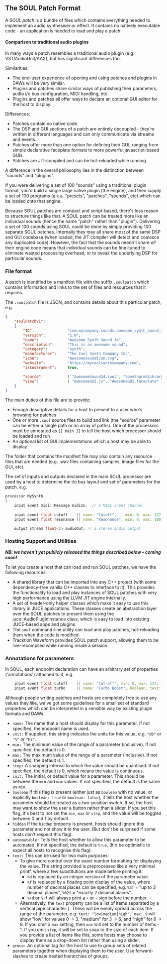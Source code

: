 ## The SOUL Patch Format

A *SOUL patch* is a bundle of files which contains everything needed to implement an audio synthesiser or effect. It contains no natively executable code - an application is needed to load and play a patch.

#### Comparison to traditional audio plugins

In many ways a patch resembles a traditional audio plugin (e.g. VST/AudioUnit/AAX), but has significant differences too.

Similarities:

- The end-user experience of opening and using patches and plugins in DAWs will be very similar.
- Plugins and patches share similar ways of publishing their parameters, audio i/o bus configuration, MIDI handling, etc.
- Plugins and patches all offer ways to declare an optional GUI editor for the host to display.

Differences:

- Patches contain no native code.
- The DSP and GUI sections of a patch are entirely decoupled - they're written in different languages and can only communicate via streams and events.
- Patches offer more than one option for defining their GUI, ranging from simple declarative faceplate formats to more powerful javascript-based GUIs.
- Patches are JIT-compiled and can be hot-reloaded while running.

A difference in the overall philosophy lies in the distinction between "sounds" and "plugins".

If you were delivering a set of 100 "sounds" using a traditional plugin format, you'd build a single large native plugin (the engine), and then supply a set of 100 programs (a.k.a. "presets", "patches", "sounds", etc) which can be loaded onto that engine.

Because SOUL patches are compact and script-based, there's less reason to structure things like that. A SOUL patch can be treated more like an individual sounds (hence the name "patch" rather than "plugin"). Delivering a set of 100 sounds using SOUL could be done by simply providing 100 separate SOUL patches. Internally they may all share most of the same DSP and GUI codebase (when loaded, the JIT compiler will detect and coalesce any duplicated code). However, the fact that the sounds needn't share *all* their engine code means that individual sounds can be fine-tuned to eliminate wasted processing overhead, or to tweak the underlying DSP for particular sounds.

### File format

A patch is identified by a manifest file with the suffix `.soulpatch` which contains information and links to the set of files and resources that it requires.

The `.soulpatch` file is JSON, and contains details about this particular patch, e.g.

```json
{
    "soulPatchV1": 
    {
        "ID":               "com.mycompany.sounds.awesome_synth_sound_34",
        "version":          "1.0",
        "name":             "Awesome Synth Sound 34",
        "description":      "This is an awesome sound",
        "category":         "synth",
        "manufacturer":     "The Cool Synth Company Inc",
        "icon":             "AwesomeSoundIcon.svg",
        "website":          "https://mycoolsynthcompany.com",
        "isInstrument":     true,

        "source":           [ "AwesomeSound34.soul", "SomeSharedLibraryCode.soul" ],
        "view":             [ "AwesomeGUI.js", "AwesomeGUI.faceplate" ]
    }
}
```

The main duties of this file are to provide:

- Enough descriptive details for a host to present to a user who's browsing for patches
- One or more `.soul` source files to build and link (the "source" parameter can be either a single path or an array of paths). One of the processors must be annotated as `[[ main ]]` to tell the host which processor should be loaded and run
- An optional list of GUI implementations which a host may be able to display

The folder that contains the manifest file may also contain any resource files that are needed (e.g. .wav files containing samples, image files for the GUI, etc).

The set of inputs and outputs declared in the main SOUL processor are used by a host to determine the i/o bus layout and set of parameters for the patch. e.g.

```C
processor MySynth
{
    input event midi::Message midiIn;  // a MIDI input channel
    
    input event float cutoff    [[ name: "Cutoff",    min: 0, max: 127, init: 80, unit: "semi", step: 0.1 ]];
    input event float resonance [[ name: "Resonance", min: 0, max: 100, init: 20, unit: "%",    step: 1   ]];

    output stream float<2> audioOut; // a stereo audio output
```

### Hosting Support and Utilities

***NB: we haven't yet publicly released the things described below - coming soon!***

To let you create a host that can load and run SOUL patches, we have the following resources:

- A shared library that can be imported into any C++ project (with some dependency-free vanilla C++ classes to interface to it). This provides the functionality to load and play instances of SOUL patches with very high performance using the LLVM JIT engine internally.
- A set of header-only helper classes which make it easy to use this library in JUCE applications. These classes create an abstraction layer over the SOUL patches to present them using the juce::AudioPluginInstance class, which is easy to load into existing JUCE-based apps and plugins.
- The `soul` command-line utility can load and play patches, hot-reloading them when the code is modified.
- Tracktion Waveform provides SOUL patch support, allowing them to be live-recompiled while running inside a session.

### Annotations for parameters

In SOUL, each endpoint declaration can have an arbitrary set of properties ('annotations') attached to it, e.g.

```C
    input event float cutoff    [[ name: "Cut-off", min: 0, max: 127, init: 80, unit: "semi", step: 0.1 ]];
    input event float turbo     [[ name: "Turbo Boost", boolean, text: "off|on" ]]
```

Although people writing patches and hosts are completely free to use any values they like, we've got some guidelines for a small set of standard properties which can be interpreted in a sensible way by existing plugin formats and DAWs. 

- `name:` The name that a host should display for this parameter. If not specified, the endpoint name is used.
- `unit:` If supplied, this string indicates the units for this value, e.g. `"dB"` or `"%"` or `"Hz"`.
- `min:` The minimum value of the range of a parameter (inclusive). If not specified, the default is 0.
- `max:` The maximum value of the range of a parameter (inclusive). If not specified, the default is 1.
- `step:` A snapping interval to which the value should be quantised. If not specified, the default is 0, which means the value is continuous.
- `init:` The initial, or default value for a parameter. This should be between the `min` and `max` values. If not specified, the default is the same as `min`.
- `boolean` If this flag is present (either just as `boolean` with no value, or explicitly `boolean: true` or `boolean: false`), it tells the host whether the parameter should be treated as a two-position switch. If so, the host may want to show the user a button rather than a slider. If you set this flag, it's best to not set the `min`, `max` or `step`, and the value will be toggled between 0 and 1 by default.
- `hidden` If the `hidden` property is present, hosts should ignore this parameter and not show it to the user. (But don't be surprised if some hosts don't respect this flag).
- `automatable:` Tells the host whether to allow this parameter to be automated. If not specified, the default is `true`. (It'd be optimistic to expect all hosts to recognise this flag).
- `text:` This can be used for two main purposes:
  - To give more control over the exact number formatting for displaying the value. The string provided is preprocessed like a very minimal printf, where a few substitutions are made before printing it:
    - `%d` is replaced by an integer version of the parameter value.
    - `%f` is replaced by a floating point display of the value, where number of decimal places can be specified, e.g. `%3f` = "up to 3 decimal places", `%02f` = "exactly 2 decimal places".
    - `%+d` or `%+f` will always print a `+` or `-` sign before the number.
  - Alternatively, the `text` property can be a list of items separated by a vertical pipe character `|`. These will be evenly spread across the range of the parameter, e.g. `text: "low|medium|high", max: 9` will show "low" for values 0 -> 3, "medium" for 3 -> 6, and "high" for 6 -> 9. If you omit a `max` setting, then `max` will set to the number of items - 1. If you omit `step`, it will be set to snap to the size of each item. If you provide a list of items like this, some hosts may choose to display them as a drop-down list rather than using a slider.
- `group:` An optional tag for the host to use to group sets of related parameters together when displaying them to the user. Use forward-slashes to create nested hierarchies of groups.
